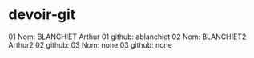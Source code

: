# devoir-git
01 Nom: BLANCHIET Arthur
01 github: ablanchiet
02 Nom: BLANCHIET2 Arthur2
02 github:
03 Nom: none
03 github: none
